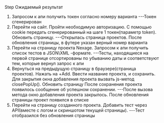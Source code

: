 
Step	Ожидаемый результат
1. Запросом к апи получить токен согласно номеру варианта
	---Токен сгенерирован
2. Перейти на сайт. Пройти необходимую авторизацию. С помощью cookie передать сгенерированный на шаге 1 токен(параметр token). Обновить страницу.
	---Открылась страница проектов. После обновления страницы, в футере указан верный номер варианта
3. Перейти на страницу проекта Nexage. Запросом к апи получить список тестов в JSON\XML -формате.
	---Тесты, находящиеся на первой странице отсортированы по убыванию даты и соответствуют тем, которые вернул запрос к апи
4. Вернуться на предыдущую страницу в браузере(страница проектов). Нажать на +Add. Ввести название проекта, и сохранить. Для закрытия окна добавления проекта вызвать js-метод closePopUp(). Обновить страницу	После сохранения проекта появилось сообщение об успешном сохранении.
    ---После вызова метода окно добавления проекта закрылось. После обновления страницы проект появился в списке
5. Перейти на страницу созданного проекта. Добавить тест через API(вместе с логом и скриншотом текущей страницы).
    ---Тест отобразился без обновления страницы
